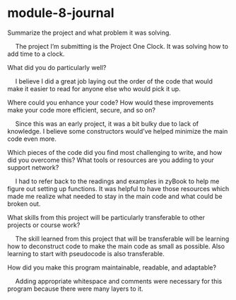 # module-8-journal
Summarize the project and what problem it was solving.

&emsp; The project I’m submitting is the Project One Clock. It was solving how to add time to a clock.

What did you do particularly well?

&emsp; I believe I did a great job laying out the order of the code that would make it easier to read for anyone else who would pick it up.

Where could you enhance your code? How would these improvements make your code more efficient, secure, and so on?

&emsp; Since this was an early project, it was a bit bulky due to lack of knowledge. I believe some constructors would’ve helped minimize the main code even more. 

Which pieces of the code did you find most challenging to write, and how did you overcome this? What tools or resources are you adding to your support network?

&emsp; I had to refer back to the readings and examples in zyBook to help me figure out setting up functions. It was helpful to have those resources which made me realize what needed to stay in the main code and what could be broken out.

What skills from this project will be particularly transferable to other projects or course work?

&emsp; The skill learned from this project that will be transferable will be learning how to deconstruct code to make the main code as small as possible. Also learning to start with pseudocode is also transferable.

How did you make this program maintainable, readable, and adaptable?

&emsp; Adding appropriate whitespace and comments were necessary for this program because there were many layers to it.
